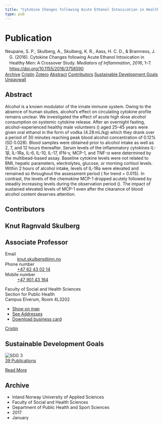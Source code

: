 ```yaml
---
title: "Cytokine Changes following Acute Ethanol Intoxication in Healthy Men: A Crossover Study"
type: pub
---
```

<h1>Publication</h1>
<article id="csl-bib-container-ZD2AAMRM" class="csl-bib-container">
  <div class="csl-bib-body" style="line-height: 1.35; padding-left: 1em; text-indent:-1em;">
  <div class="csl-entry">Neupane, S. P., Skulberg, A., Skulberg, K. R., Aass, H. C. D., &amp; Bramness, J. G. (2016). Cytokine Changes following Acute Ethanol Intoxication in Healthy Men: A Crossover Study. <i>Mediators of Inflammation</i>, <i>2016</i>, 1&#x2013;7. <a href="https://doi.org/10.1155/2016/3758590">https://doi.org/10.1155/2016/3758590</a></div>
</div>
  <div class="csl-bib-buttons">
    <a href="#taxonomy-article-ZD2AAMRM" class="csl-bib-button">Archive</a>
    <a href="https://app.cristin.no/results/show.jsf?id=1420096" alt="Cristin URL" class="csl-bib-button">Cristin</a>
    <a href="http://zotero.org/groups/5022929/items/ZD2AAMRM" alt="Zotero URL" class="csl-bib-button">Zotero</a>
    <a href="#abstract-article-ZD2AAMRM" class="csl-bib-button">Abstract</a>
    <a href="#contributors-article-ZD2AAMRM" class="csl-bib-button">Contributors</a>
    <a href="#sdg-article-ZD2AAMRM" class="csl-bib-button">Sustainable Development Goals</a>
    <a href="http://downloads.hindawi.com/journals/mi/2016/3758590.pdf" class="csl-bib-button">Unpaywall</a>
  </div>
  <div id="csl-bib-meta-container-ZD2AAMRM"></div>
</article>
<div id="csl-bib-meta-ZD2AAMRM" class="csl-bib-meta">
  <article id="abstract-article-ZD2AAMRM" class="abstract-article">
    <h1>Abstract</h1>
    Alcohol is a known modulator of the innate immune system. Owing to the absence of human studies, alcohol’s effect on circulating cytokine profile remains unclear. We investigated the effect of acute high dose alcohol consumption on systemic cytokine release. After an overnight fasting, alcohol-experienced healthy male volunteers () aged 25–45 years were given oral ethanol in the form of vodka (4.28 mL/kg) which they drank over a period of 30 minutes reaching peak blood alcohol concentration of 0.12% (SD 0.028). Blood samples were obtained prior to alcohol intake as well as 2, 7, and 12 hours thereafter. Serum levels of the inflammatory cytokines IL-1β, IL-1Ra, IL-6, IL-10, IL-17, IFN-γ, MCP-1, and TNF-α were determined by the multibead-based assay. Baseline cytokine levels were not related to BMI, hepatic parameters, electrolytes, glucose, or morning cortisol levels. Within 2 hours of alcohol intake, levels of IL-1Ra were elevated and remained so throughout the assessment period ( for trend = 0.015). In contrast, the levels of the chemokine MCP-1 dropped acutely followed by steadily increasing levels during the observation period (). The impact of sustained elevated levels of MCP-1 even after the clearance of blood alcohol content deserves attention.
  </article>
  <article id="contributors-article-ZD2AAMRM" class="contributors-article">
    <h1>Contributors</h1>
    <div class="personas">
<div class="vrtx-hinn-person-card">
<div class="photo">
<i class="lar la-user-circle missing-person"></i>
</div>
<div class="info">
<hgroup><h1>Knut Ragnvald Skulberg</h1>
<h2>Associate Professor</h2>
</hgroup><dl>
<dt>Email</dt>
<dd>
<a href="mailto:knut.skulberg@inn.no">knut.skulberg@inn.no</a>
</dd>
<dt>Phone number</dt>
<dd><a href="tel:+4762430214">
+47 62 43 02 14
</a></dd>
<dt>Mobile number</dt>
<dd><a href="tel:+4790143164">
+47 901 43 164
</a></dd>
</dl>
<p>
Faculty of Social and Health Sciences<br>
Section for Public Health<br>
Campus Elverum,
Room 4L3202
</p>
<ul class="vrtx-hinn-links">
<li><a href="https://www.google.com/maps?q=60.88177,11.53669">Show on map</a></li>
<li><a href="https://www.inn.no/english/find-an-employee/knut-skulberg.html#vrtx-hinn-addresses">See Addresses</a></li>
<li><a href="https://www.inn.no/english/find-an-employee/knut-skulberg.html?vrtx=vcf">Download business card</a></li>
</ul>
</div>
</div>
<a href="https://app.cristin.no/persons/show.jsf?id=9616" alt="Cristin URL" class="personas-cristin">Cristin</a>
</div>
  </article>
  <article id="sdg-article-ZD2AAMRM" class="sdg-article">
    <h1>Sustainable Development Goals</h1>
    <div class="sdg-container"><div id="sdg3" class="sdg">
<img src="{{< params subfolder >}}images/sdg/sdg03_en.png" class="image" alt="SDG 3">
<div class="sdg-overlay">
<a href="{{< params subfolder >}}en/archive/?sdg=3#archive" class="sdg-publication-count"><span>39</span> Publications</a>
<p><a href="https://sdgs.un.org/goals/goal3" class="sdg-read-more">Read More</a></p>
</div>
</div></div>
  </article>
  <article id="taxonomy-article-ZD2AAMRM" class="taxonomy-article">
    <h1>Archive</h1>
    <ul>
      <li>Inland Norway University of Applied Sciences</li>
      <li>Faculty of Social and Health Sciences</li>
      <li>Department of Public Health and Sport Sciences</li>
      <li>2017</li>
      <li>January</li>
    </ul>
  </article>
</div>
